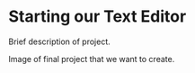 # Starting our Text Editor

Brief description of project.

Image of final project that we want to create.
